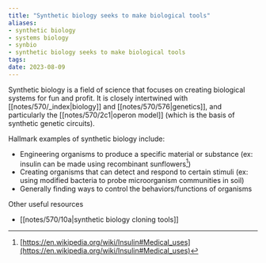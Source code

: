 ```yaml
---
title: "Synthetic biology seeks to make biological tools"
aliases:
- synthetic biology
- systems biology
- synbio
- synthetic biology seeks to make biological tools
tags:
date: 2023-08-09
---
```

Synthetic biology is a field of science that focuses on creating biological systems for fun and profit. It is closely intertwined with [[notes/570/_index|biology]] and [[notes/570/576|genetics]], and particularly the [[notes/570/2c1|operon model]] (which is the basis of synthetic genetic circuits).

Hallmark examples of synthetic biology include:
- Engineering organisms to produce a specific material or substance (ex: insulin can be made using recombinant sunflowers[^insulin-production])
- Creating organisms that can detect and respond to certain stimuli (ex: using modified bacteria to probe microorganism communities in soil)
- Generally finding ways to control the behaviors/functions of organisms

Other useful resources
- [[notes/570/10a|synthetic biology cloning tools]]

[^insulin-production]: [https://en.wikipedia.org/wiki/Insulin#Medical_uses](https://en.wikipedia.org/wiki/Insulin#Medical_uses)
[^gene-policy]: [https://www.genome.gov/about-genomics/policy-issues/Synthetic-Biology](https://www.genome.gov/about-genomics/policy-issues/Synthetic-Biology)